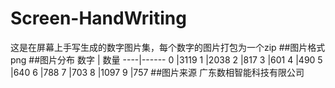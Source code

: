 # Screen-HandWriting
这是在屏幕上手写生成的数字图片集，每个数字的图片打包为一个zip
##图片格式
png
##图片分布
数字 | 数量
----|------
0 |3119 
1 |2038 
2 |817 
3 |601 
4 |490 
5 |640 
6 |788 
7 |703 
8 |1097 
9 |757
##图片来源
广东数相智能科技有限公司
